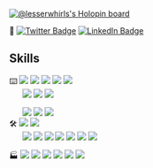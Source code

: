 [![@lesserwhirls's Holopin board](https://holopin.io/api/user/board?user=lesserwhirls)](https://holopin.io/@lesserwhirls)

:wave:
[![Twitter Badge](https://img.shields.io/badge/Twitter--informational?style=social&logo=twitter)](https://twitter.com/lesserwhirls)
[![LinkedIn Badge](https://img.shields.io/badge/LinkedIn--informational?style=social&logo=linkedin)](https://www.linkedin.com/in/seancarms/)

## Skills
:keyboard:
![](https://img.shields.io/badge/Code--informational?style=flat&labelColor=grey&color=grey)
![](https://img.shields.io/badge/-Java-informational?style=flat&logo=openjdk&logoColor=white&color=046B99)
![](https://img.shields.io/badge/-Python-informational?style=flat&logo=python&logoColor=white&color=046B99)
![](https://img.shields.io/badge/-Kotlin-informational?style=flat&logo=kotlin&logoColor=white&color=046B99)
![](https://img.shields.io/badge/-Go-informational?style=flat&logo=go&logoColor=white&color=046B99)
<BR>
&nbsp;&nbsp;&nbsp;&nbsp;&nbsp;&nbsp;![](https://img.shields.io/badge/Shell--informational?style=flat&labelColor=grey&color=grey)
![](https://img.shields.io/badge/-Bash-informational?style=flat&logo=gnubash&logoColor=white&color=046B99)
![](https://img.shields.io/badge/-Powershell-informational?style=flat&logo=powershell&logoColor=white&color=046B99)

&nbsp;&nbsp;&nbsp;&nbsp;&nbsp;&nbsp;![](https://img.shields.io/badge/Build--informational?style=flat&labelColor=grey&color=grey)
![](https://img.shields.io/badge/-Gradle-informational?style=flat&logo=gradle&logoColor=white&color=046B99)
![](https://img.shields.io/badge/-Apache%20Maven-informational?style=flat&logo=apachemaven&logoColor=white&color=046B99)
<BR>
:hammer_and_wrench:
![](https://img.shields.io/badge/VCS--informational?style=flat&labelColor=grey&color=grey)
![](https://img.shields.io/badge/-Git-informational?style=flat&logo=git&logoColor=white&color=046B99)
<BR>
&nbsp;&nbsp;&nbsp;&nbsp;&nbsp;&nbsp;![](https://img.shields.io/badge/DevOps--informational?style=flat&labelColor=grey&color=grey)
![](https://img.shields.io/badge/-Ansible-informational?style=flat&logo=ansible&logoColor=white&color=046B99)
![](https://img.shields.io/badge/-Packer-informational?style=flat&logo=packer&logoColor=white&color=046B99)
![](https://img.shields.io/badge/-Terraform-informational?style=flat&logo=terraform&logoColor=white&color=046B99)
![](https://img.shields.io/badge/-Docker-informational?style=flat&logo=docker&logoColor=white&color=046B99)
![](https://img.shields.io/badge/-GitHub%20Actions-informational?style=flat&logo=githubactions&logoColor=white&color=046B99)
![](https://img.shields.io/badge/-Jenkins-informational?style=flat&logo=jenkins&logoColor=white&color=046B99)

:factory:
![](https://img.shields.io/badge/OS--informational?style=flat&labelColor=grey&color=grey)
![](https://img.shields.io/badge/-Windows-informational?style=flat&logo=windows&logoColor=white&color=046B99)
![](https://img.shields.io/badge/-Gentoo%20Linux-informational?style=flat&logo=gentoo&logoColor=white&color=046B99)
![](https://img.shields.io/badge/-Ubuntu%20Linux-informational?style=flat&logo=ubuntu&logoColor=white&color=046B99)
![](https://img.shields.io/badge/-FreeBSD-informational?style=flat&logo=freebsd&logoColor=white&color=046B99)
![](https://img.shields.io/badge/-macOS-informational?style=flat&logo=macos&logoColor=white&color=046B99)

<!--
## Current Exploration
![](https://img.shields.io/badge/Certification--informational?style=flat&labelColor=grey&color=grey)
![](https://img.shields.io/badge/-AWS%20Certified%20Developer%20–%20Associate-informational?style=flat&logo=amazonaws&logoColor=white&color=046B99)
<BR>
![](https://img.shields.io/badge/VCS--informational?style=flat&labelColor=grey&color=grey)
![](https://img.shields.io/badge/-Perforce-informational?style=flat&logo=perforce&logoColor=white&color=046B99)


**lesserwhirls/lesserwhirls** is a ✨ _special_ ✨ repository because its `README.md` (this file) appears on your GitHub profile.

Here are some ideas to get you started:

- 🔭 I’m currently working on ...
- 🌱 I’m currently learning ...
- 👯 I’m looking to collaborate on ...
- 🤔 I’m looking for help with ...
- 💬 Ask me about ...
- 📫 How to reach me: ...
- 😄 Pronouns: ...
- ⚡ Fun fact: ...
also, see https://github.com/simple-icons/simple-icons/blob/develop/slugs.md for shields.io and https://github.com/ikatyang/emoji-cheat-sheet/blob/master/README.md for github emojis
-->
